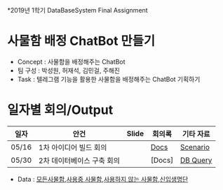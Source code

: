 *2019년 1학기 DataBaseSystem Final Assignment
 
# 사물함 배정 ChatBot 만들기
* Concept : 사물함을 배정해주는 ChatBot
* 팀 구성 : 박성원, 허재석, 김민걸, 주해진
* Task : 텔레그램 기능을 활용한 사물함을 배정해주는 ChatBot 기획하기


# 일자별 회의/Output
| 일자 | 안건 | Slide | 회의록 | 기타 자료 | 
| --- | --- | ----- | ---- | ------- | 
| 05/16| 1차 아이디어 빌드 회의|| [Docs](https://docs.google.com/document/d/1utkpsa-vsfbfA3NzTo-CsaR2LsF_XbPx4PRG8cx6dx0/edit)|[Scenario](https://docs.google.com/document/d/1lh036YEdXwMMT5SVqAZBq_43u01asm0ZE0QMNCf7FSk/edit)|
| 05/30| 2차 데이터베이스 구축 회의|| [Docs]|[DB Query](https://docs.google.com/document/d/1lh036YEdXwMMT5SVqAZBq_43u01asm0ZE0QMNCf7FSk/edit)|

* Data : [모든사물함](https://drive.google.com/drive/folders/1rKRzJZ1EeyRYRpkmDYAbxJwbybORpuE4),[사용중 사물함](https://drive.google.com/drive/folders/1rKRzJZ1EeyRYRpkmDYAbxJwbybORpuE4),[사용하지 않는 사물함](https://drive.google.com/drive/folders/1rKRzJZ1EeyRYRpkmDYAbxJwbybORpuE4),[신입생명단](https://drive.google.com/drive/folders/1rKRzJZ1EeyRYRpkmDYAbxJwbybORpuE4)
